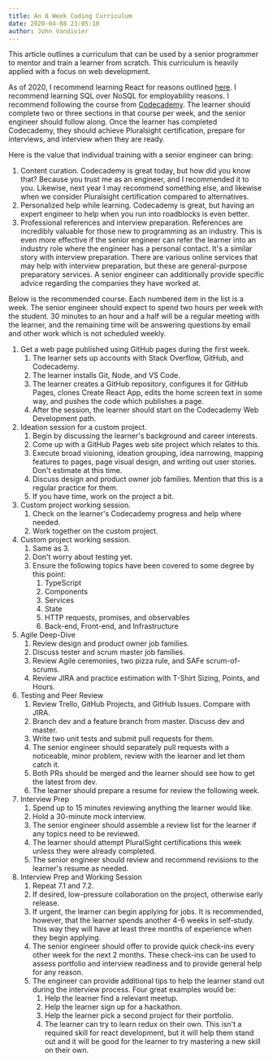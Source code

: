 ```yaml
---
title: An 8 Week Coding Curriculum
date: 2020-04-08 23:05:10
author: John Vandivier
---
```




<!-- wp:paragraph -->
<p>This article outlines a curriculum that can be used by a senior programmer to mentor and train a learner from scratch. This curriculum is heavily applied with a focus on web development.</p>
<!-- /wp:paragraph -->

<!-- wp:paragraph -->
<p>As of 2020, I recommend learning React for reasons outlined <a href=\"https://medium.com/@rahul77349/react-vs-angular-vs-vue-js-which-one-should-i-learn-in-2019-23ec05a49f78\">here</a>. I recommend learning SQL over NoSQL for employability reasons. I recommend following the course from <a href=\"https://www.codecademy.com/learn/paths/web-development\">Codecademy</a>. The learner should complete two or three sections in that course per week, and the senior engineer should follow along. Once the learner has completed Codecademy, they should achieve Pluralsight certification, prepare for interviews, and interview when they are ready.</p>
<!-- /wp:paragraph -->

<!-- wp:paragraph -->
<p>Here is the value that individual training with a senior engineer can bring:</p>
<!-- /wp:paragraph -->

<!-- wp:list {\"ordered\":true} -->
<ol><li>Content curation. Codecademy is great today, but how did you know that? Because you trust me as an engineer, and I recommended it to you. Likewise, next year I may recommend something else, and likewise when we consider Pluralsight certification compared to alternatives.</li><li>Personalized help while learning. Codecademy is great, but having an expert engineer to help when you run into roadblocks is even better.</li><li>Professional references and interview preparation. References are incredibly valuable for those new to programming as an industry. This is even more effective if the senior engineer can refer the learner into an industry role where the engineer has a personal contact. It's a similar story with interview preparation. There are various online services that may help with interview preparation, but these are general-purpose preparatory services. A senior engineer can additionally provide specific advice regarding the companies they have worked at.</li></ol>
<!-- /wp:list -->

<!-- wp:paragraph -->
<p>Below is the recommended course. Each numbered item in the list is a week. The senior engineer should expect to spend two hours per week with the student. 30 minutes to an hour and a half will be a regular meeting with the learner, and the remaining time will be answering questions by email and other work which is not scheduled weekly.</p>
<!-- /wp:paragraph -->

<!-- wp:list {\"ordered\":true} -->
<ol><li>Get a web page published using GitHub pages during the first week.<ol><li>The learner sets up accounts with Stack Overflow, GitHub, and Codecademy.</li><li>The learner installs Git, Node, and VS Code.</li><li>The learner creates a GitHub repository, configures it for GitHub Pages, clones Create React App, edits the home screen text in some way, and pushes the code which publishes a page.</li><li>After the session, the learner should start on the Codecademy Web Development path.</li></ol></li><li>Ideation session for a custom project.<ol><li>Begin by discussing the learner's background and career interests.</li><li>Come up with a GitHub Pages web site project which relates to this.</li><li>Execute broad visioning, ideation grouping, idea narrowing, mapping features to pages, page visual design, and writing out user stories. Don't estimate at this time.</li><li>Discuss design and product owner job families. Mention that this is a regular practice for them.</li><li>If you have time, work on the project a bit.</li></ol></li><li>Custom project working session.<ol><li>Check on the learner's Codecademy progress and help where needed.</li><li>Work together on the custom project.</li></ol></li><li>Custom project working session.<ol><li>Same as 3.</li><li>Don't worry about testing yet.</li><li>Ensure the following topics have been covered to some degree by this point:<ol><li>TypeScript</li><li>Components</li><li>Services</li><li>State</li><li>HTTP requests, promises, and observables</li><li>Back-end, Front-end, and Infrastructure</li></ol></li></ol></li><li>Agile Deep-Dive<ol><li>Review design and product owner job families.</li><li>Discuss tester and scrum master job families.</li><li>Review Agile ceremonies, two pizza rule, and SAFe scrum-of-scrums.</li><li>Review JIRA and practice estimation with T-Shirt Sizing, Points, and Hours.</li></ol></li><li>Testing and Peer Review<ol><li>Review Trello, GitHub Projects, and GitHub Issues. Compare with JIRA.</li><li>Branch dev and a feature branch from master. Discuss dev and master.</li><li>Write two unit tests and submit pull requests for them.</li><li>The senior engineer should separately pull requests with a noticeable, minor problem, review with the learner and let them catch it.</li><li>Both PRs should be merged and the learner should see how to get the latest from dev.</li><li>The learner should prepare a resume for review the following week.</li></ol></li><li>Interview Prep<ol><li>Spend up to 15 minutes reviewing anything the learner would like.</li><li>Hold a 30-minute mock interview.</li><li>The senior engineer should assemble a review list for the learner if any topics need to be reviewed.</li><li>The learner should attempt PluralSight certifications this week unless they were already completed.</li><li>The senior engineer should review and recommend revisions to the learner's resume as needed.</li></ol></li><li>Interview Prep and Working Session<ol><li>Repeat 7.1 and 7.2.</li><li>If desired, low-pressure collaboration on the project, otherwise early release.</li><li>If urgent, the learner can begin applying for jobs. It is recommended, however, that the learner spends another 4-6 weeks in self-study. This way they will have at least three months of experience when they begin applying.</li><li>The senior engineer should offer to provide quick check-ins every other week for the next 2 months. These check-ins can be used to assess portfolio and interview readiness and to provide general help for any reason.</li><li>The engineer can provide additional tips to help the learner stand out during the interview process. Four great examples would be:<ol><li>Help the learner find a relevant meetup.</li><li>Help the learner sign up for a hackathon.</li><li>Help the learner pick a second project for their portfolio.</li><li>The learner can try to learn redux on their own. This isn't a required skill for react development, but it will help them stand out and it will be good for the learner to try mastering a new skill on their own.</li></ol></li></ol></li></ol>
<!-- /wp:list -->